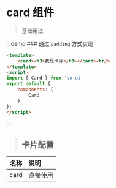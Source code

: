 # card 组件

> 基础用法

:::demo ### 通过 `padding` 方式实现

```html
<template>
    <card><h3>我是卡片</h3></card><br/>
</template>
<script>
import { Card } from 'vo-ui'
export default {
    components: {
        Card
    }
};
</script>
```


:::


> ## 卡片配置

| 名称        | 说明          
| ------------- |:-------------|
| card | 直接使用 |
